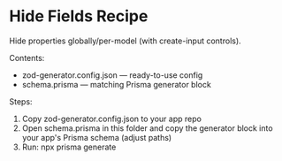 # Hide Fields Recipe

Hide properties globally/per-model (with create-input controls).

Contents:
- zod-generator.config.json — ready-to-use config
- schema.prisma — matching Prisma generator block

Steps:
1) Copy zod-generator.config.json to your app repo
2) Open schema.prisma in this folder and copy the generator block into your app's Prisma schema (adjust paths)
3) Run: npx prisma generate
